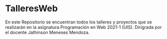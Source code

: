 # TalleresWeb
En este Repositorio se encuentran todos los talleres y proyectos que se realizarán en la asignatura Programación en Web 2021-1 (UIS). Dirigrada por el docente Jathinson Meneses Mendoza.

